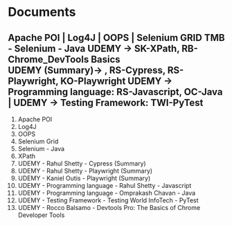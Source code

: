 # Documents
Apache POI | Log4J | OOPS | Selenium GRID
TMB - Selenium - Java 
UDEMY ->  SK-XPath, RB-Chrome_DevTools Basics  
UDEMY (Summary)-> , RS-Cypress, RS-Playwright, KO-Playwright 
UDEMY -> Programming language: RS-Javascript, OC-Java | UDEMY -> Testing Framework: TWI-PyTest 
----------------------
1. Apache POI
2. Log4J
3. OOPS
4. Selenium Grid
5. Selenium - Java
6. XPath
7. UDEMY - Rahul Shetty - Cypress (Summary) 
8. UDEMY - Rahul Shetty - Playwright (Summary)
9. UDEMY - Kaniel Outis - Playwright (Summary)
10. UDEMY - Programming language - Rahul Shetty - Javascript
11. UDEMY - Programming language - Omprakash Chavan - Java
12. UDEMY - Testing Framework - Testing World InfoTech - PyTest
13. UDEMY - Rocco Balsamo - Devtools Pro: The Basics of Chrome Developer Tools




